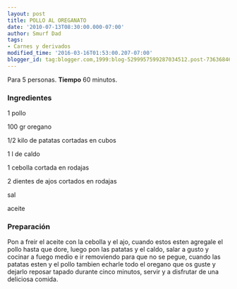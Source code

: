 ```yaml
---
layout: post
title: POLLO AL OREGANATO
date: '2010-07-13T08:30:00.000-07:00'
author: Smurf Dad
tags:
- Carnes y derivados
modified_time: '2016-03-16T01:53:00.207-07:00'
blogger_id: tag:blogger.com,1999:blog-5299957599287034512.post-7363684691713004952
---
```


Para 5 personas.
<b>Tiempo</b> 60 minutos.

<h3>Ingredientes</h3>

1 pollo

100 gr oregano

1/2 kilo de patatas cortadas en cubos

1 l de caldo

1 cebolla cortada en rodajas

2 dientes de ajos cortados en rodajas

sal

aceite

<h3>Preparación</h3>

Pon a freir el aceite con la cebolla y el ajo, cuando estos esten agregale el pollo hasta que dore, luego pon las patatas y el caldo, salar a gusto y cocinar a fuego medio e ir removiendo para que no se pegue, cuando las patatas esten y el pollo tambien echarle todo el oregano que os guste y dejarlo reposar tapado durante cinco minutos, servir y a disfrutar de una deliciosa comida.

